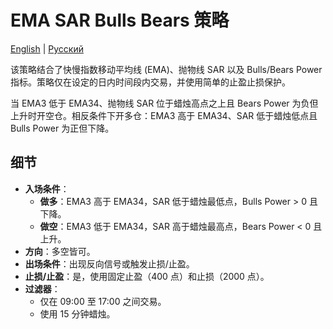 # EMA SAR Bulls Bears 策略
[English](README.md) | [Русский](README_ru.md)

该策略结合了快慢指数移动平均线 (EMA)、抛物线 SAR 以及 Bulls/Bears Power 指标。策略仅在设定的日内时间段内交易，并使用简单的止盈止损保护。

当 EMA3 低于 EMA34、抛物线 SAR 位于蜡烛高点之上且 Bears Power 为负但上升时开空仓。相反条件下开多仓：EMA3 高于 EMA34、SAR 低于蜡烛低点且 Bulls Power 为正但下降。

## 细节

- **入场条件**：
  - **做多**：EMA3 高于 EMA34，SAR 低于蜡烛最低点，Bulls Power > 0 且下降。
  - **做空**：EMA3 低于 EMA34，SAR 高于蜡烛最高点，Bears Power < 0 且上升。
- **方向**：多空皆可。
- **出场条件**：出现反向信号或触发止损/止盈。
- **止损/止盈**：是，使用固定止盈（400 点）和止损（2000 点）。
- **过滤器**：
  - 仅在 09:00 至 17:00 之间交易。
  - 使用 15 分钟蜡烛。
